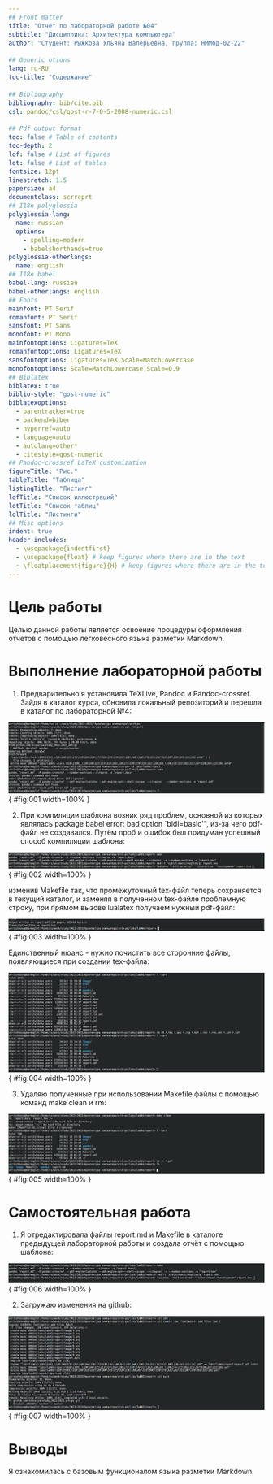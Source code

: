```yaml
---
## Front matter
title: "Отчёт по лабораторной работе №04"
subtitle: "Дисциплина: Архитектура компьютера"
author: "Студент: Рыжкова Ульяна Валерьевна, группа: НММбд-02-22"

## Generic otions
lang: ru-RU
toc-title: "Содержание"

## Bibliography
bibliography: bib/cite.bib
csl: pandoc/csl/gost-r-7-0-5-2008-numeric.csl

## Pdf output format
toc: false # Table of contents
toc-depth: 2
lof: false # List of figures
lot: false # List of tables
fontsize: 12pt
linestretch: 1.5
papersize: a4
documentclass: scrreprt
## I18n polyglossia
polyglossia-lang:
  name: russian
  options:
	- spelling=modern
	- babelshorthands=true
polyglossia-otherlangs:
  name: english
## I18n babel
babel-lang: russian
babel-otherlangs: english
## Fonts
mainfont: PT Serif
romanfont: PT Serif
sansfont: PT Sans
monofont: PT Mono
mainfontoptions: Ligatures=TeX
romanfontoptions: Ligatures=TeX
sansfontoptions: Ligatures=TeX,Scale=MatchLowercase
monofontoptions: Scale=MatchLowercase,Scale=0.9
## Biblatex
biblatex: true
biblio-style: "gost-numeric"
biblatexoptions:
  - parentracker=true
  - backend=biber
  - hyperref=auto
  - language=auto
  - autolang=other*
  - citestyle=gost-numeric
## Pandoc-crossref LaTeX customization
figureTitle: "Рис."
tableTitle: "Таблица"
listingTitle: "Листинг"
lofTitle: "Список иллюстраций"
lotTitle: "Список таблиц"
lolTitle: "Листинги"
## Misc options
indent: true
header-includes:
  - \usepackage{indentfirst}
  - \usepackage{float} # keep figures where there are in the text
  - \floatplacement{figure}{H} # keep figures where there are in the text
---
```


# Цель работы

Целью данной работы является освоение процедуры оформления отчетов с помощью легковесного языка разметки Markdown.


# Выполнение лабораторной работы

1. Предварительно я установила TeXLive, Pandoc и Pandoc-crossref. Зайдя в каталог курса, обновила локальный репозиторий и перешла в каталог по лабораторной №4:

![](image/lab04_1.png){ #fig:001 width=100% }

2. При компиляции шаблона возник ряд проблем, основной из которых являлась package babel error: bad option `bidi=basic'", из-за чего pdf-файл не создавался. Путём проб и ошибок был придуман успешный способ компиляции шаблона: 

![](image/lab04_2.png){ #fig:002 width=100% }

изменив Makefile так, что промежуточный tex-файл теперь сохраняется в текущий каталог, и заменяя в полученном tex-файле проблемную строку, при прямом вызове lualatex получаем нужный pdf-файл: 

![](image/lab04_3.png){ #fig:003 width=100% }

Единственный нюанс - нужно почистить все сторонние файлы, появляющиеся при создании tex-файла:

![](image/lab04_4.png){ #fig:004 width=100% }

3. Удаляю полученные при использовании Makefile файлы с помощью команд make clean и rm:

![](image/lab04_5.png){ #fig:005 width=100% }


# Самостоятельная работа

1. Я отредактировала файлы report.md и Makefile в каталоге предыдущей лабораторной работы и создала отчёт с помощью шаблона:

![](image/lab04_6.png){ #fig:006 width=100% }

2. Загружаю изменения на github:

![](image/lab04_7.png){ #fig:007 width=100% }

# Выводы

Я ознакомилась с базовым функционалом языка разметки Markdown.

